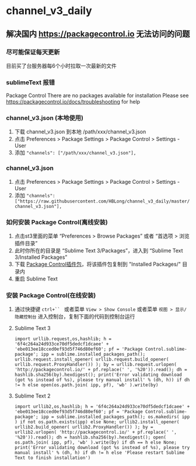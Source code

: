 # channel_v3_daily

## 解决国内 https://packagecontrol.io 无法访问的问题

### 尽可能保证每天更新
目前买了台服务器每6个小时拉取一次最新的文件

### sublimeText 报错
Package Control
There are no packages available for installation
Please see https://packagecontrol.io/docs/troubleshooting for help

### channel_v3.json (本地使用)
1. 下载 channel_v3.json 到本地 /path/xxx/channel_v3.json
2. 点击 Preferences > Package Settings > Package Control > Settings - User
3. 添加 `"channels": ["/path/xxx/channel_v3.json"],`

### channel_v3.json
1. 点击 Preferences > Package Settings > Package Control > Settings - User
2. 添加 `"channels": ["https://raw.githubusercontent.com/HBLong/channel_v3_daily/master/channel_v3.json"],`


### 如何安装 Package Control(离线安装)
1. 点击st3里面的菜单 “Preferences > Browse Packages” 或者  “首选项 > 浏览插件目录”
2. 此时你所在的目录是 “Sublime Text 3/Packages”，进入到 “Sublime Text 3/Installed Packages”
3. 下载 [Package Control插件包](https://github.com/HBLong/channel_v3_daily/raw/master/Package%20Control.sublime-package)，将该插件包复制到 "Installed Packages/" 目录内
4. 重启 Sublime Text

### 安装 Package Control(在线安装)
1. 通过快捷键 `ctrl+`` ` 或者菜单 `View > Show Console` 或者菜单 `视图 > 显示/隐藏控制台` 进入控制台，复制下面的代码到控制台运行
2. Sublime Text 3 

    `import urllib.request,os,hashlib; h = '6f4c264a24d933ce70df5dedcf1dcaee' + 'ebe013ee18cced0ef93d5f746d80ef60'; pf = 'Package Control.sublime-package'; ipp = sublime.installed_packages_path(); urllib.request.install_opener( urllib.request.build_opener( urllib.request.ProxyHandler()) ); by = urllib.request.urlopen( 'http://packagecontrol.io/' + pf.replace(' ', '%20')).read(); dh = hashlib.sha256(by).hexdigest(); print('Error validating download (got %s instead of %s), please try manual install' % (dh, h)) if dh != h else open(os.path.join( ipp, pf), 'wb' ).write(by)`

3. Sublime Text 2

    `import urllib2,os,hashlib; h = '6f4c264a24d933ce70df5dedcf1dcaee' + 'ebe013ee18cced0ef93d5f746d80ef60'; pf = 'Package Control.sublime-package'; ipp = sublime.installed_packages_path(); os.makedirs( ipp ) if not os.path.exists(ipp) else None; urllib2.install_opener( urllib2.build_opener( urllib2.ProxyHandler()) ); by = urllib2.urlopen( 'http://packagecontrol.io/' + pf.replace(' ', '%20')).read(); dh = hashlib.sha256(by).hexdigest(); open( os.path.join( ipp, pf), 'wb' ).write(by) if dh == h else None; print('Error validating download (got %s instead of %s), please try manual install' % (dh, h) if dh != h else 'Please restart Sublime Text to finish installation')`
